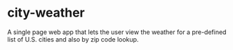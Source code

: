 city-weather
============

A single page web app that lets the user view the weather for a pre-defined list of U.S. cities and also by zip code lookup.
